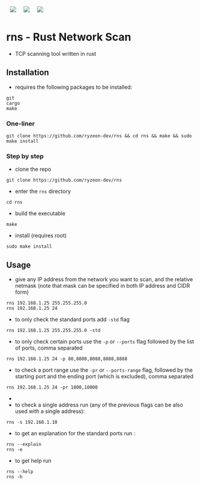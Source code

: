 <div style="display: flex; flex-direction: row; justify-content: start">
    <img src="https://img.shields.io/badge/rust-16a085?style=for-the-badge&logo=rust" href="" style="margin: 10px" />
    <img src="https://img.shields.io/badge/tcp/ip-16a085?style=for-the-badge" href="" style="margin: 10px" />
    <img src="https://img.shields.io/badge/mac%20address-16a085?style=for-the-badge" href="" style="margin: 10px"/>
</div>

# rns - Rust Network Scan

- TCP scanning tool written in rust 

## Installation
- requires the following packages to be installed:
```
git
cargo
make
```

### One-liner
```
git clone https://github.com/ryzeon-dev/rns && cd rns && make && sudo make install
```
### Step by step
- clone the repo
```
git clone https://github.com/ryzeon-dev/rns
```

- enter the `rns` directory

```
cd rns
```

- build the executable

```
make
```


- install (requires root)

```
sudo make install
```


## Usage
- give any IP address from the network you want to scan, and the relative netmask (note that mask can be specified in both IP address and CIDR form)

```
rns 192.168.1.25 255.255.255.0
rns 192.168.1.25 24
```
- to only check the standard ports add `-std` flag
```
rns 192.168.1.25 255.255.255.0 -std
```

- to only check certain ports use the `-p` or `--ports` flag followed by the list of ports, comma separated
```
rns 192.168.1.25 24 -p 80,8080,8088,8808,8888
```

- to check a port range use the `-pr` or `--ports-range` flag, followed by the starting port and the ending port (which is excluded), comma separated
```
rns 192.168.1.25 24 -pr 1000,10000
```
- 
- to check a single address run (any of the previous flags can be also used with a single address):
```
rns -s 192.168.1.10
```
- to get an explanation for the standard ports run :
```
rns --explain 
rns -e 
```
- to get help run 
```
rns --help
rns -h
```